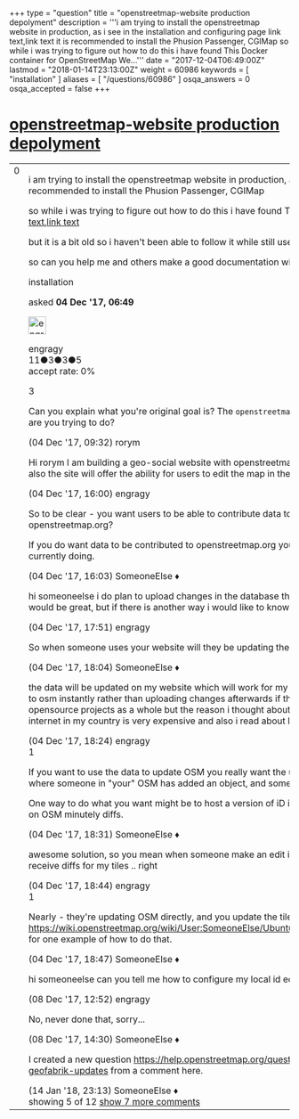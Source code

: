 +++
type = "question"
title = "openstreetmap-website production depolyment"
description = '''i am trying to install the openstreetmap website in production, as i see in the installation and configuring page  link text,link text it is recommended to install the Phusion Passenger, CGIMap so while i was trying to figure out how to do this i have found This Docker container for OpenStreetMap We...'''
date = "2017-12-04T06:49:00Z"
lastmod = "2018-01-14T23:13:00Z"
weight = 60986
keywords = [ "installation" ]
aliases = [ "/questions/60986" ]
osqa_answers = 0
osqa_accepted = false
+++

<div class="headNormal">

# [openstreetmap-website production depolyment](/questions/60986/openstreetmap-website-production-depolyment)

</div>

<div id="main-body">

<div id="askform">

<table id="question-table" style="width:100%;">
<colgroup>
<col style="width: 50%" />
<col style="width: 50%" />
</colgroup>
<tbody>
<tr>
<td style="width: 30px; vertical-align: top"><div class="vote-buttons">
<span id="post-60986-upvote" class="ajax-command post-vote up" rel="nofollow" title="I like this post (click again to cancel)"> </span>
<div id="post-60986-score" class="post-score" title="current number of votes">
0
</div>
<span id="post-60986-downvote" class="ajax-command post-vote down" rel="nofollow" title="I dont like this post (click again to cancel)"> </span> <span id="favorite-mark" class="ajax-command favorite-mark" rel="nofollow" title="mark/unmark this question as favorite (click again to cancel)"> </span>
<div id="favorite-count" class="favorite-count">
&#10;</div>
</div></td>
<td><div id="item-right">
<div class="question-body">
<p>i am trying to install the openstreetmap website in production, as i see in the installation and configuring page <a href="https://github.com/openstreetmap/openstreetmap-website/blob/master/INSTALL.md">link text</a>,<a href="https://github.com/openstreetmap/openstreetmap-website/blob/master/CONFIGURE.md">link text</a> it is recommended to install the Phusion Passenger, CGIMap</p>
<p>so while i was trying to figure out how to do this i have found This Docker container for OpenStreetMap Website (aka 'Rails Port') <a href="https://github.com/geo-data/openstreetmap-website-docker">link text</a>,<a href="https://github.com/geo-data/openstreetmap-website-docker/blob/master/Dockerfile">link text</a>,<a href="https://github.com/geo-data/openstreetmap-website-docker/blob/master/run.sh">link text</a></p>
<p>but it is a bit old so i haven't been able to follow it while still use the new instructions from the official osm-website installation page</p>
<p>so can you help me and others make a good documentation with all recommendations for linux newbies like me :)</p>
</div>
<div id="question-tags" class="tags-container tags">
<span class="post-tag tag-link-installation" rel="tag" title="see questions tagged &#39;installation&#39;">installation</span>
</div>
<div id="question-controls" class="post-controls">
&#10;</div>
<div class="post-update-info-container">
<div class="post-update-info post-update-info-user">
<p>asked <strong>04 Dec '17, 06:49</strong></p>
<img src="https://secure.gravatar.com/avatar/f8c47b3830f7447fdc5ebd166eb210c6?s=32&amp;d=identicon&amp;r=g" class="gravatar" width="32" height="32" alt="engragy&#39;s gravatar image" />
<p><span>engragy</span><br />
<span class="score" title="11 reputation points">11</span><span title="3 badges"><span class="badge1">●</span><span class="badgecount">3</span></span><span title="3 badges"><span class="silver">●</span><span class="badgecount">3</span></span><span title="5 badges"><span class="bronze">●</span><span class="badgecount">5</span></span><br />
<span class="accept_rate" title="Rate of the user&#39;s accepted answers">accept rate:</span> <span title="engragy has no accepted answers">0%</span></p>
</div>
</div>
<div id="comments-container-60986" class="comments-container">
<span id="60989"></span>
<div id="comment-60989" class="comment">
<div id="post-60989-score" class="comment-score">
3
</div>
<div class="comment-text">
<p>Can you explain what you're original goal is? The <code>openstreetmap-website</code> is not really something someone would have to deploy normally. What are you trying to do?</p>
</div>
<div id="comment-60989-info" class="comment-info">
<span class="comment-age">(04 Dec '17, 09:32)</span> <span class="comment-user userinfo">rorym</span>
</div>
</div>
<span id="60997"></span>
<div id="comment-60997" class="comment">
<div id="post-60997-score" class="comment-score">
&#10;</div>
<div class="comment-text">
<p>Hi rorym I am building a geo-social website with openstreetmap in its core and as I did understand I need the api to reply for map requests and also the site will offer the ability for users to edit the map in their neighborhood</p>
</div>
<div id="comment-60997-info" class="comment-info">
<span class="comment-age">(04 Dec '17, 16:00)</span> <span class="comment-user userinfo">engragy</span>
</div>
</div>
<span id="60998"></span>
<div id="comment-60998" class="comment">
<div id="post-60998-score" class="comment-score">
&#10;</div>
<div class="comment-text">
<p>So to be clear - you want users to be able to contribute data to your a database at your own site, and that data won't ever go to openstreetmap.org?</p>
<p>If you do want data to be contributed to openstreetmap.org you probably need to create a different website rather than doing what you are currently doing.</p>
</div>
<div id="comment-60998-info" class="comment-info">
<span class="comment-age">(04 Dec '17, 16:03)</span> <span class="comment-user userinfo">SomeoneElse ♦</span>
</div>
</div>
<span id="61002"></span>
<div id="comment-61002" class="comment not_top_scorer">
<div id="post-61002-score" class="comment-score">
&#10;</div>
<div class="comment-text">
<p>hi someoneelse i do plan to upload changes in the database through josm as change sets or if i can make changes uploaded automatically that would be great, but if there is another way i would like to know about it as it will make things easier for me</p>
</div>
<div id="comment-61002-info" class="comment-info">
<span class="comment-age">(04 Dec '17, 17:51)</span> <span class="comment-user userinfo">engragy</span>
</div>
</div>
<span id="61003"></span>
<div id="comment-61003" class="comment not_top_scorer">
<div id="post-61003-score" class="comment-score">
&#10;</div>
<div class="comment-text">
<p>So when someone uses your website will they be updating the data at your site or at OSM?</p>
</div>
<div id="comment-61003-info" class="comment-info">
<span class="comment-age">(04 Dec '17, 18:04)</span> <span class="comment-user userinfo">SomeoneElse ♦</span>
</div>
</div>
<span id="61004"></span>
<div id="comment-61004" class="comment not_top_scorer">
<div id="post-61004-score" class="comment-score">
&#10;</div>
<div class="comment-text">
<p>the data will be updated on my website which will work for my country (egypt), but i don't know if there is something to make the changes apply to osm instantly rather than uploading changes afterwards if that is not acceptable for osm team, i really do admire the osm project and opensource projects as a whole but the reason i thought about making an osm server on localhost instead of using it is that a highspeed internet in my country is very expensive and also i read about limits for using osm because of resources</p>
</div>
<div id="comment-61004-info" class="comment-info">
<span class="comment-age">(04 Dec '17, 18:24)</span> <span class="comment-user userinfo">engragy</span>
</div>
</div>
<span id="61005"></span>
<div id="comment-61005" class="comment">
<div id="post-61005-score" class="comment-score">
1
</div>
<div class="comment-text">
<p>If you want to use the data to update OSM you really want the users to be editing there directly, otherwise you'll just get into a complete mess where someone in "your" OSM has added an object, and someone in "the real" OSM has also added it, causing duplication.</p>
<p>One way to do what you want might be to host a version of iD in your website pointing at OSM, and have the maps on your site updated based on OSM minutely diffs.</p>
</div>
<div id="comment-61005-info" class="comment-info">
<span class="comment-age">(04 Dec '17, 18:31)</span> <span class="comment-user userinfo">SomeoneElse ♦</span>
</div>
</div>
<span id="61007"></span>
<div id="comment-61007" class="comment not_top_scorer">
<div id="post-61007-score" class="comment-score">
&#10;</div>
<div class="comment-text">
<p>awesome solution, so you mean when someone make an edit it will go to real osm with minutely diffs technique and i configure a script to receive diffs for my tiles .. right</p>
</div>
<div id="comment-61007-info" class="comment-info">
<span class="comment-age">(04 Dec '17, 18:44)</span> <span class="comment-user userinfo">engragy</span>
</div>
</div>
<span id="61008"></span>
<div id="comment-61008" class="comment">
<div id="post-61008-score" class="comment-score">
1
</div>
<div class="comment-text">
<p>Nearly - they're updating OSM directly, and you update the tiles at your end based on minutely diffs. See <a href="https://wiki.openstreetmap.org/wiki/User:SomeoneElse/Ubuntu_1604_tileserver_load#Updating_your_database_as_people_edit_OpenStreetMap">https://wiki.openstreetmap.org/wiki/User:SomeoneElse/Ubuntu_1604_tileserver_load#Updating_your_database_as_people_edit_OpenStreetMap</a> for one example of how to do that.</p>
</div>
<div id="comment-61008-info" class="comment-info">
<span class="comment-age">(04 Dec '17, 18:47)</span> <span class="comment-user userinfo">SomeoneElse ♦</span>
</div>
</div>
<span id="61087"></span>
<div id="comment-61087" class="comment not_top_scorer">
<div id="post-61087-score" class="comment-score">
&#10;</div>
<div class="comment-text">
<p>hi someoneelse can you tell me how to configure my local id editor to point the users edits to openstreetmap.org</p>
</div>
<div id="comment-61087-info" class="comment-info">
<span class="comment-age">(08 Dec '17, 12:52)</span> <span class="comment-user userinfo">engragy</span>
</div>
</div>
<span id="61088"></span>
<div id="comment-61088" class="comment not_top_scorer">
<div id="post-61088-score" class="comment-score">
&#10;</div>
<div class="comment-text">
<p>No, never done that, sorry...</p>
</div>
<div id="comment-61088-info" class="comment-info">
<span class="comment-age">(08 Dec '17, 14:30)</span> <span class="comment-user userinfo">SomeoneElse ♦</span>
</div>
</div>
<span id="61632"></span>
<div id="comment-61632" class="comment not_top_scorer">
<div id="post-61632-score" class="comment-score">
&#10;</div>
<div class="comment-text">
<p>I created a new question <a href="/questions/61630/how-to-change-openstreetmap-tiles-update-expire-to-use-geofabrik-updates">https://help.openstreetmap.org/questions/61630/how-to-change-openstreetmap-tiles-update-expire-to-use-geofabrik-updates</a> from a comment here.</p>
</div>
<div id="comment-61632-info" class="comment-info">
<span class="comment-age">(14 Jan '18, 23:13)</span> <span class="comment-user userinfo">SomeoneElse ♦</span>
</div>
</div>
</div>
<div id="comment-tools-60986" class="comment-tools">
<span class="comments-showing"> showing 5 of 12 </span> <a href="#" class="show-all-comments-link">show 7 more comments</a>
</div>
<div class="clear">
&#10;</div>
<div id="comment-60986-form-container" class="comment-form-container">
&#10;</div>
<div class="clear">
&#10;</div>
</div></td>
</tr>
</tbody>
</table>

</div>

</div>

